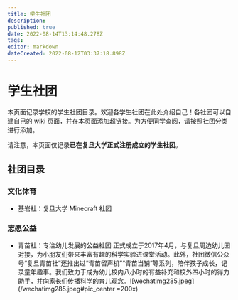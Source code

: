 ```yaml
---
title: 学生社团
description: 
published: true
date: 2022-08-14T13:14:48.278Z
tags: 
editor: markdown
dateCreated: 2022-08-12T03:37:18.898Z
---
```


# 学生社团

本页面记录学校的学生社团目录。欢迎各学生社团在此处介绍自己！各社团可以自建自己的 wiki 页面，并在本页面添加超链接。为方便同学查阅，请按照社团分类进行添加。

请注意，本页面仅记录**已在复旦大学正式注册成立的学生社团**。

## 社团目录

### 文化体育

- 基岩社：复旦大学 Minecraft 社团

### 志愿公益
- 青苗社：专注幼儿发展的公益社团
正式成立于2017年4月，与复旦周边幼儿园对接，为小朋友们带来丰富有趣的科学实验进课堂活动。此外，社团微信公众号“复旦青苗社”还推出过“青苗留声机”“青苗当铺”等系列，陪伴孩子成长，记录童年趣事。我们致力于成为幼儿校内八小时的有益补充和校外四小时的得力助手，并向家长们传播科学的育儿观念。![wechatimg285.jpeg](/wechatimg285.jpeg#pic_center =200x)